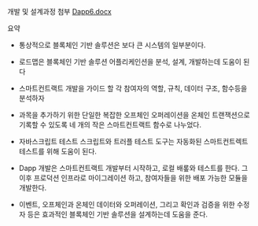 개발 및 설계과정 첨부
[Dapp6.docx](https://github.com/JangDeukchun/BlockChain/files/8570846/Dapp6.docx)

요약

* 통상적으로 블록체인 기반 솔루션은 보다 큰 시스템의 일부분이다.

* 로드맵은 블록체인 기반 솔루션 어플리케인션을 분석,  설계, 개발하는데 도움이 된다

* 스마트컨트랙트 개발을 가이드 할 각 참여자의 역할, 규칙, 데이터 구조, 함수등을 분석하자

* 과목을 추가하기 위한 단일한 복잡한 오프체인 오퍼레이션을 온체인 트랜잭션으로 기록할 수 있도록 네 개의 작은 스마트컨트랙트 함수로 나누었다.

* 자바스크립트 테스트 스크립트와 트러플 테스트 도구는 자동화된 스마트컨트렉트 테스트를 위해 도움이 된다.

* Dapp 개발은 스마트컨트랙트 개발부터 시작하고, 로컬 배롶와 테스트를 한다. 그 이후 프로덕션 인프라로 마이그레이션 하고, 참여자들을 위한 배포 가능한 모듈을 개발한다.

* 이벤트, 오프체인과 온체인 데이터와 오퍼레이션, 그리고 확인과 검증을 위한 수정자 등은 효과적인 블록체인 기반 솔루션을 설계하는데 도움을 준다.

